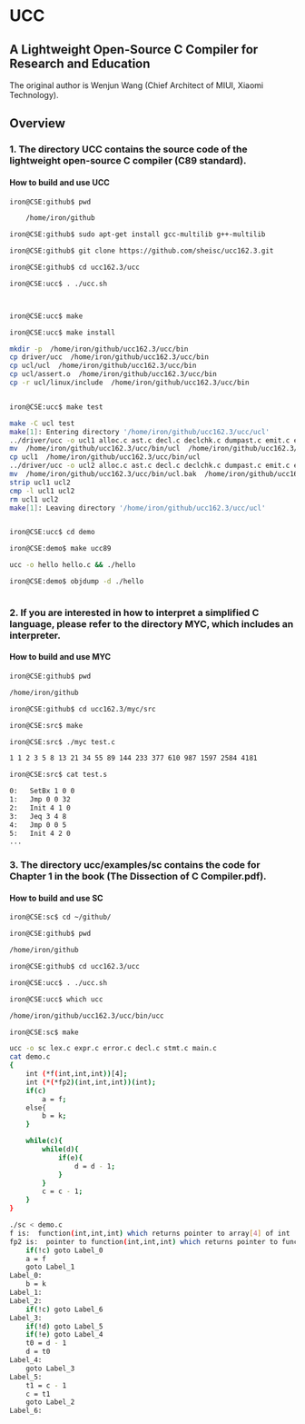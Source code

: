 # UCC

## A Lightweight Open-Source C Compiler for Research and Education

The original author is Wenjun Wang (Chief Architect of MIUI, Xiaomi Technology).

## Overview

### 1. The directory UCC contains the source code of the lightweight open-source C compiler (C89 standard).

#### How to build and use UCC 

```sh
iron@CSE:github$ pwd

    /home/iron/github

iron@CSE:github$ sudo apt-get install gcc-multilib g++-multilib

iron@CSE:github$ git clone https://github.com/sheisc/ucc162.3.git

iron@CSE:github$ cd ucc162.3/ucc

iron@CSE:ucc$ . ./ucc.sh



iron@CSE:ucc$ make

iron@CSE:ucc$ make install

mkdir -p  /home/iron/github/ucc162.3/ucc/bin
cp driver/ucc  /home/iron/github/ucc162.3/ucc/bin
cp ucl/ucl  /home/iron/github/ucc162.3/ucc/bin
cp ucl/assert.o  /home/iron/github/ucc162.3/ucc/bin
cp -r ucl/linux/include  /home/iron/github/ucc162.3/ucc/bin


iron@CSE:ucc$ make test

make -C ucl test 
make[1]: Entering directory '/home/iron/github/ucc162.3/ucc/ucl'
../driver/ucc -o ucl1 alloc.c ast.c decl.c declchk.c dumpast.c emit.c error.c expr.c exprchk.c flow.c fold.c gen.c input.c lex.c output.c reg.c simp.c stmt.c stmtchk.c str.c symbol.c tranexpr.c transtmt.c type.c ucl.c uildasm.c vector.c x86.c x86linux.c
mv  /home/iron/github/ucc162.3/ucc/bin/ucl  /home/iron/github/ucc162.3/ucc/bin/ucl.bak
cp ucl1  /home/iron/github/ucc162.3/ucc/bin/ucl
../driver/ucc -o ucl2 alloc.c ast.c decl.c declchk.c dumpast.c emit.c error.c expr.c exprchk.c flow.c fold.c gen.c input.c lex.c output.c reg.c simp.c stmt.c stmtchk.c str.c symbol.c tranexpr.c transtmt.c type.c ucl.c uildasm.c vector.c x86.c x86linux.c
mv  /home/iron/github/ucc162.3/ucc/bin/ucl.bak  /home/iron/github/ucc162.3/ucc/bin/ucl
strip ucl1 ucl2
cmp -l ucl1 ucl2
rm ucl1 ucl2
make[1]: Leaving directory '/home/iron/github/ucc162.3/ucc/ucl'


iron@CSE:ucc$ cd demo

iron@CSE:demo$ make ucc89

ucc -o hello hello.c && ./hello

iron@CSE:demo$ objdump -d ./hello



```

### 2. If you are interested in how to interpret a simplified C language, please refer to the directory MYC, which includes an interpreter.

#### How to build and use MYC
```sh
iron@CSE:github$ pwd

/home/iron/github

iron@CSE:github$ cd ucc162.3/myc/src

iron@CSE:src$ make

iron@CSE:src$ ./myc test.c

1 1 2 3 5 8 13 21 34 55 89 144 233 377 610 987 1597 2584 4181 

iron@CSE:src$ cat test.s

0:	 SetBx 1 0 0
1:	 Jmp 0 0 32
2:	 Init 4 1 0
3:	 Jeq 3 4 8
4:	 Jmp 0 0 5
5:	 Init 4 2 0
...


```

### 3. The directory ucc/examples/sc contains the code for Chapter 1 in the book (The Dissection of C Compiler.pdf).

#### How to build and use SC

```sh
iron@CSE:sc$ cd ~/github/

iron@CSE:github$ pwd

/home/iron/github

iron@CSE:github$ cd ucc162.3/ucc

iron@CSE:ucc$ . ./ucc.sh 

iron@CSE:ucc$ which ucc

/home/iron/github/ucc162.3/ucc/bin/ucc

iron@CSE:sc$ make

ucc -o sc lex.c expr.c error.c decl.c stmt.c main.c
cat demo.c
{
	int (*f(int,int,int))[4];
	int (*(*fp2)(int,int,int))(int);
	if(c)
		a = f;
	else{
		b = k;
	}

	while(c){
		while(d){
			if(e){
				d = d - 1;
			}
		}
		c = c - 1;
	}
}

./sc < demo.c
f is:  function(int,int,int) which returns pointer to array[4] of int 
fp2 is:  pointer to function(int,int,int) which returns pointer to function(int) which returns int 
	if(!c) goto Label_0 
	a = f 
	goto Label_1 
Label_0:
	b = k 
Label_1:
Label_2:
	if(!c) goto Label_6 
Label_3:
	if(!d) goto Label_5 
	if(!e) goto Label_4 
	t0 = d - 1 
	d = t0 
Label_4:
	goto Label_3 
Label_5:
	t1 = c - 1 
	c = t1 
	goto Label_2 
Label_6:

```













